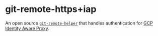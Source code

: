 # git-remote-https+iap

An open source [`git-remote-helper`](https://git-scm.com/docs/git-remote-helpers) that handles authentication for [GCP Identity Aware Proxy](https://cloud.google.com/iap).
